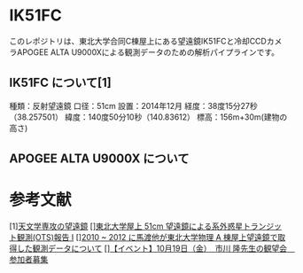 # IK51FC

このレポジトリは、東北大学合同C棟屋上にある望遠鏡IK51FCと冷却CCDカメラAPOGEE ALTA U9000Xによる観測データのための解析パイプラインです。

## IK51FC について[1]
種類：反射望遠鏡
口径：51cm
設置：2014年12月
経度：38度15分27秒（38.257501）
緯度：140度50分10秒（140.83612）
標高：156m+30m(建物の高さ)

## APOGEE ALTA U9000X について


# 参考文献
[](https://www.astr.tohoku.ac.jp/~ichikawa/equipment/equipment.html)
[1][天文学専攻の望遠鏡](https://www.astr.tohoku.ac.jp/~ichikawa/equipment/equipment.html)
[][東北大学屋上 51cm 望遠鏡による系外惑星トランジット観測(OTS)報告 I](https://www.astr.tohoku.ac.jp/~mawatari/data/TOT/obs20100626/OTSreport.pdf)
[][2010 ~ 2012 に馬渡他が東北大学物理 A 棟屋上望遠鏡で取得した観測データについて](https://www.astr.tohoku.ac.jp/~mawatari/data/TOT/TO51_Mawatari2010-1012.pdf)
[][【イベント】10月19日（金）　市川 隆先生の観望会　参加者募集](https://www.sci.tohoku.ac.jp/news/20120927-6744.html)
